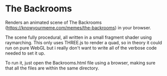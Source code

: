 # The Backrooms
Renders an animated scene of The Backrooms (https://knowyourmeme.com/memes/the-backrooms) in your browser.

The scene fully procedural, all written in a small fragment shader using raymarching.
This only uses THREE.js to render a quad, so in theory it could run on pure WebGL but i really don't want to write all of the verbose code needed to set it up.

To run it, just open the Backrooms.html file using a browser, making sure that all the files are within the same directory.
